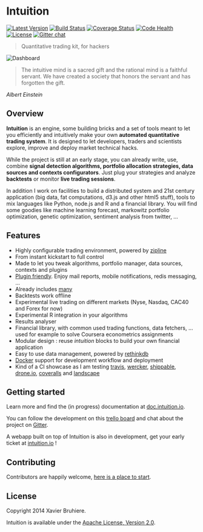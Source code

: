 Intuition
=========

[![Latest Version](https://pypip.in/v/intuition/badge.png)](https://pypi.python.org/pypi/intuition/)
[![Build Status](https://api.shippable.com/projects/533bd06d89767b85005e1667/badge/master)](https://www.shippable.com/projects/533bd06d89767b85005e1667)
[![Coverage Status](https://coveralls.io/repos/hackliff/intuition/badge.png)](https://coveralls.io/r/hackliff/intuition)
[![Code Health](https://landscape.io/github/intuition-io/intuition/master/landscape.png)](https://landscape.io/github/intuition-io/intuition/master)
[![License](https://pypip.in/license/intuition/badge.png)](https://pypi.python.org/pypi/intuition/)
[![Gitter chat](https://badges.gitter.im/intuition-io.png)](https://gitter.im/intuition-io)


> Quantitative trading kit, for hackers


<!--![Dashboard](https://raw.github.com/hivetech/hivetech.github.io/master/images/QuantDashboard.png)-->
![Dashboard](http://intuition.io/img/flat-showoff.png)

> The intuitive mind is a sacred gift and the rational mind is a faithful
> servant. We have created a society that honors the servant and has forgotten
> the gift.

<i align=right>Albert Einstein</i>


Overview
--------

**Intuition** is an engine, some building bricks and a set of tools meant to
let you efficiently and intuitively make your own **automated quantitative trading
system**. It is designed to let developers, traders and scientists explore,
improve and deploy market technical hacks.

While the project is still at an early stage, you can already write, use, combine
**signal detection algorithms, portfolio allocation strategies, data sources
and contexts configurators**. Just plug your strategies and analyze
**backtests** or monitor **live trading sessions**.

In addition I work on facilities to build a distributed system and
21st century application (big data, fat computations, d3.js and other html5
stuff), tools to mix languages like Python, node.js and R and a financial
library. You will find some goodies like machine learning forecast, markowitz
portfolio optimization, genetic optimization, sentiment analysis from twitter, ...


Features
--------

* Highly configurable trading environment, powered by [zipline][9]
* From instant kickstart to full control
* Made to let you tweak algorithms, portfolio manager, data sources, contexts and plugins
* [Plugin friendly][8]. Enjoy mail reports, mobile notifications, redis messaging, ...
* Already includes [many][2]
* Backtests work offline
* Experimental live trading on different markets (Nyse, Nasdaq, CAC40 and Forex for now)
* Experimental R integration in your algorithms
* Results analyser
* Financial library, with common used trading functions, data fetchers, ... used for example to solve Coursera econometrics assignments
* Modular design : reuse *intuition* blocks to build your own financial application
* Easy to use data management, powered by [rethinkdb][6]
* [Docker][4] support for development workflow and deployment
* Kind of a CI showcase as I am testing [travis](https://travis-ci.org),
  [wercker](http://wercker.com), [shippable](http://shippable.com),
  [drone.io](https://drone.io), [coveralls](https://coveralls.io) and
  [landscape](https://landscape.io)


Getting started
---------------

Learn more and find the (in progress) documentation at [doc.intuition.io][12].

You can follow the development on this [trello board][1] and chat about the
project on [Gitter][3].

A webapp built on top of Intuition is also in development, get your early
ticket at [intuition.io][11] !


Contributing
------------

Contributors are happily welcome, [here is a place to start][10].


License
-------

Copyright 2014 Xavier Bruhiere.

Intuition is available under the [Apache License, Version 2.0][5].


[1]: https://trello.com/b/WvJDlynt/intuition
[2]: https://github.com/intuition-io/insights
[3]: https://gitter.im/intuition-io
[4]: http://docker.io
[5]: http://www.apache.org/licenses/LICENSE-2.0.html
[6]: http://rethinkdb.com
[8]: https://github.com/intuition-io/insights/tree/develop/insights/plugins
[9]: https://github.com/quantopian/zipline
[10]: http://doc.intuition.io/articles/contributors.html
[11]: http://intuition.io
[12]: http://doc.intuition.io
